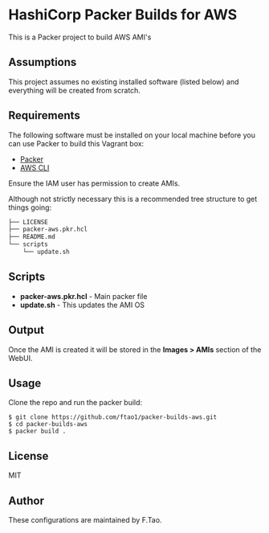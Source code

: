 # HashiCorp Packer Builds for AWS

This is a Packer project to build AWS AMI's

## Assumptions

This project assumes no existing installed software (listed below) and everything will be created from scratch.

## Requirements

The following software must be installed on your local machine before you can use Packer to build this Vagrant box:

  - [Packer](http://www.packer.io/)
  - [AWS CLI](https://docs.aws.amazon.com/cli/latest/userguide/getting-started-install.html)

Ensure the IAM user has permission to create AMIs.

Although not strictly necessary this is a recommended tree structure to get things going:

```bash
├── LICENSE
├── packer-aws.pkr.hcl
├── README.md
└── scripts
    └── update.sh
```

## Scripts

  - **packer-aws.pkr.hcl** - Main packer file
  - **update.sh** - This updates the AMI OS

## Output

Once the AMI is created it will be stored in the **Images > AMIs** section of the WebUI.

## Usage

Clone the repo and run the packer build:

    $ git clone https://github.com/ftao1/packer-builds-aws.git
    $ cd packer-builds-aws
    $ packer build .

## License

MIT

## Author

These configurations are maintained by F.Tao.
